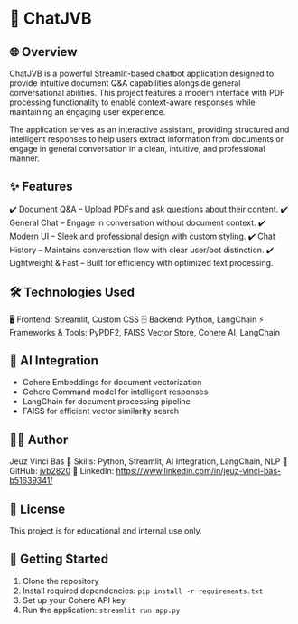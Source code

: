 # 📌 ChatJVB

## 🌐 Overview
ChatJVB is a powerful Streamlit-based chatbot application designed to provide intuitive document Q&A capabilities alongside general conversational abilities. This project features a modern interface with PDF processing functionality to enable context-aware responses while maintaining an engaging user experience.

The application serves as an interactive assistant, providing structured and intelligent responses to help users extract information from documents or engage in general conversation in a clean, intuitive, and professional manner.

## ✨ Features
✔️ Document Q&A – Upload PDFs and ask questions about their content.
✔️ General Chat – Engage in conversation without document context.
✔️ Modern UI – Sleek and professional design with custom styling.
✔️ Chat History – Maintains conversation flow with clear user/bot distinction.
✔️ Lightweight & Fast – Built for efficiency with optimized text processing.

## 🛠️ Technologies Used
🖥️ Frontend: Streamlit, Custom CSS
🗄️ Backend: Python, LangChain
⚡ Frameworks & Tools: PyPDF2, FAISS Vector Store, Cohere AI, LangChain

## 🧠 AI Integration
- Cohere Embeddings for document vectorization
- Cohere Command model for intelligent responses
- LangChain for document processing pipeline
- FAISS for efficient vector similarity search

## 👨‍💻 Author
Jeuz Vinci Bas
🔹 Skills: Python, Streamlit, AI Integration, LangChain, NLP
🔹 GitHub: [jvb2820](https://github.com/jvb2820)
🔹 LinkedIn: https://www.linkedin.com/in/jeuz-vinci-bas-b51639341/

## 📜 License
This project is for educational and internal use only.

## 🚀 Getting Started
1. Clone the repository
2. Install required dependencies: `pip install -r requirements.txt`
3. Set up your Cohere API key
4. Run the application: `streamlit run app.py`
